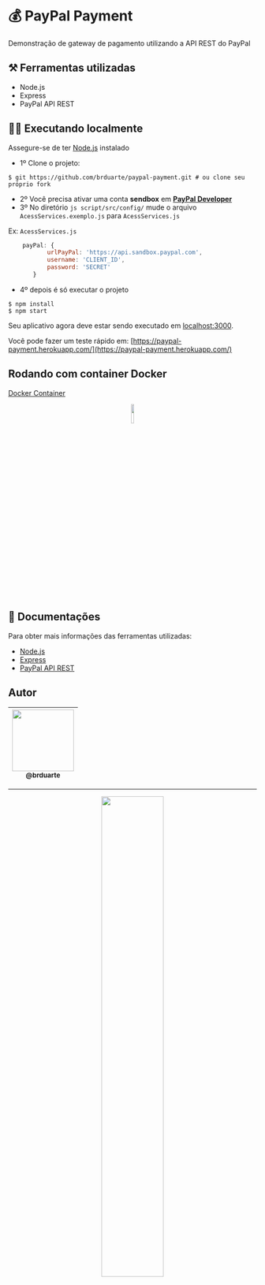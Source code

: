 

# 💰 PayPal Payment

Demonstração de gateway de pagamento utilizando a API REST do PayPal

## ⚒️ Ferramentas utilizadas 
  
  - Node.js
  - Express
  - PayPal API REST

## 👨‍💻 Executando localmente 

Assegure-se de ter [Node.js](http://nodejs.org/) instalado

- 1º Clone o projeto:

```shell script
$ git https://github.com/brduarte/paypal-payment.git # ou clone seu próprio fork
```

- 2º Você precisa ativar uma conta **sendbox** em [**PayPal Developer**](https://developer.paypal.com/)
- 3º No diretório ```js script/src/config/```  mude o arquivo ```AcessServices.exemplo.js``` para ```AcessServices.js```

Ex: ```AcessServices.js```
```js script
    payPal: {
           urlPayPal: 'https://api.sandbox.paypal.com',
           username: 'CLIENT_ID',
           password: 'SECRET'
       }
```

- 4º depois é só executar o projeto

```shell script
$ npm install
$ npm start
```

Seu aplicativo agora deve estar sendo executado em [localhost:3000](http://localhost:3000/).

Você pode fazer um teste rápido em: [https://paypal-payment.herokuapp.com/](https://paypal-payment.herokuapp.com/)

## Rodando com container Docker

[Docker Container](https://github.com/PrenticeRoosevelt/Docker_Paypal)  
<p align="center">
  <img width="10%" src="https://www.google.com/url?sa=i&url=https%3A%2F%2Fvertigo.com.br%2Fagile-logo-docker%2F&psig=AOvVaw0oPLCL4ZO0LhFLHlzKTjvb&ust=1594700543430000&source=images&cd=vfe&ved=0CAIQjRxqFwoTCMDwyMywyeoCFQAAAAAdAAAAABAI">
</p>

## 📝 Documentações 

Para obter mais informações das ferramentas utilizadas:

- [Node.js](https://nodejs.org/en/docs/)
- [Express](https://expressjs.com/pt-br/)
- [PayPal API REST](https://developer.paypal.com/docs/api/overview/)

## Autor

| [<img width="125px" src="https://avatars2.githubusercontent.com/u/29002558?v=4"><br><sub>@brduarte</sub>](https://github.com/brduarte)|
| :---: |

---
 <p align="center">
  <img width="50%" src="https://github.com/brduarte/paypal-payment/blob/master/public/images/1280px-PayPal.svg.png?raw=true">
</p>
